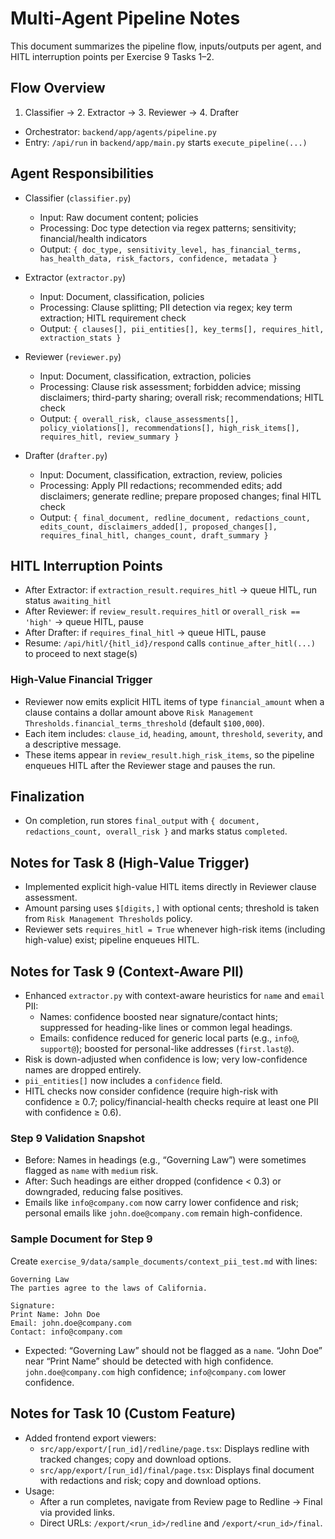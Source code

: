# Multi-Agent Pipeline Notes

This document summarizes the pipeline flow, inputs/outputs per agent, and HITL interruption points per Exercise 9 Tasks 1–2.

## Flow Overview
1. Classifier → 2. Extractor → 3. Reviewer → 4. Drafter
- Orchestrator: `backend/app/agents/pipeline.py`
- Entry: `/api/run` in `backend/app/main.py` starts `execute_pipeline(...)`

## Agent Responsibilities
- Classifier (`classifier.py`)
  - Input: Raw document content; policies
  - Processing: Doc type detection via regex patterns; sensitivity; financial/health indicators
  - Output: `{ doc_type, sensitivity_level, has_financial_terms, has_health_data, risk_factors, confidence, metadata }`

- Extractor (`extractor.py`)
  - Input: Document, classification, policies
  - Processing: Clause splitting; PII detection via regex; key term extraction; HITL requirement check
  - Output: `{ clauses[], pii_entities[], key_terms[], requires_hitl, extraction_stats }`

- Reviewer (`reviewer.py`)
  - Input: Document, classification, extraction, policies
  - Processing: Clause risk assessment; forbidden advice; missing disclaimers; third-party sharing; overall risk; recommendations; HITL check
  - Output: `{ overall_risk, clause_assessments[], policy_violations[], recommendations[], high_risk_items[], requires_hitl, review_summary }`

- Drafter (`drafter.py`)
  - Input: Document, classification, extraction, review, policies
  - Processing: Apply PII redactions; recommended edits; add disclaimers; generate redline; prepare proposed changes; final HITL check
  - Output: `{ final_document, redline_document, redactions_count, edits_count, disclaimers_added[], proposed_changes[], requires_final_hitl, changes_count, draft_summary }`

## HITL Interruption Points
- After Extractor: if `extraction_result.requires_hitl` → queue HITL, run status `awaiting_hitl`
- After Reviewer: if `review_result.requires_hitl` or `overall_risk == 'high'` → queue HITL, pause
- After Drafter: if `requires_final_hitl` → queue HITL, pause
- Resume: `/api/hitl/{hitl_id}/respond` calls `continue_after_hitl(...)` to proceed to next stage(s)

### High-Value Financial Trigger
- Reviewer now emits explicit HITL items of type `financial_amount` when a clause contains a dollar amount above `Risk Management Thresholds.financial_terms_threshold` (default `$100,000`).
- Each item includes: `clause_id`, `heading`, `amount`, `threshold`, `severity`, and a descriptive message.
- These items appear in `review_result.high_risk_items`, so the pipeline enqueues HITL after the Reviewer stage and pauses the run.

## Finalization
- On completion, run stores `final_output` with `{ document, redactions_count, overall_risk }` and marks status `completed`.

## Notes for Task 8 (High-Value Trigger)
- Implemented explicit high-value HITL items directly in Reviewer clause assessment.
- Amount parsing uses `$[digits,]` with optional cents; threshold is taken from `Risk Management Thresholds` policy.
- Reviewer sets `requires_hitl = True` whenever high-risk items (including high-value) exist; pipeline enqueues HITL.

## Notes for Task 9 (Context-Aware PII)
- Enhanced `extractor.py` with context-aware heuristics for `name` and `email` PII:
  - Names: confidence boosted near signature/contact hints; suppressed for heading-like lines or common legal headings.
  - Emails: confidence reduced for generic local parts (e.g., `info@`, `support@`); boosted for personal-like addresses (`first.last@`).
- Risk is down-adjusted when confidence is low; very low-confidence names are dropped entirely.
- `pii_entities[]` now includes a `confidence` field.
- HITL checks now consider confidence (require high-risk with confidence ≥ 0.7; policy/financial-health checks require at least one PII with confidence ≥ 0.6).

### Step 9 Validation Snapshot
- Before: Names in headings (e.g., “Governing Law”) were sometimes flagged as `name` with `medium` risk.
- After: Such headings are either dropped (confidence < 0.3) or downgraded, reducing false positives.
- Emails like `info@company.com` now carry lower confidence and risk; personal emails like `john.doe@company.com` remain high-confidence.

### Sample Document for Step 9
Create `exercise_9/data/sample_documents/context_pii_test.md` with lines:

```
Governing Law
The parties agree to the laws of California.

Signature:
Print Name: John Doe
Email: john.doe@company.com
Contact: info@company.com
```

- Expected: “Governing Law” should not be flagged as a `name`. “John Doe” near “Print Name” should be detected with high confidence. `john.doe@company.com` high confidence; `info@company.com` lower confidence.

## Notes for Task 10 (Custom Feature)
- Added frontend export viewers:
  - `src/app/export/[run_id]/redline/page.tsx`: Displays redline with tracked changes; copy and download options.
  - `src/app/export/[run_id]/final/page.tsx`: Displays final document with redactions and risk; copy and download options.
- Usage:
  - After a run completes, navigate from Review page to Redline → Final via provided links.
  - Direct URLs: `/export/<run_id>/redline` and `/export/<run_id>/final`.

